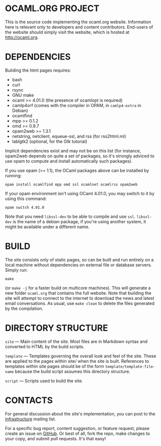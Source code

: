 OCAML.ORG PROJECT
=================
This is the source code implementing the ocaml.org
website. Information here is relevant only to developers and content
contributors. End-users of the website should simply visit the
website, which is hosted at http://ocaml.org.


DEPENDENCIES
============
Building the html pages requires:

* bash
* curl
* rsync
* GNU make
* ocaml >= 4.01.0 (the presence of ocamlopt is required)
* camlp4orf (comes with the compiler in OPAM, in `camlp4-extra` in Debian)
* ocamlfind
* mpp >= 0.1.2
* omd >= 0.9.7
* opam2web >= 1.3.1
* netstring, netclient, equeue-ssl, and rss (for rss2html.ml)
* lablgtk2 (optional, for the Gtk tutorial)

Implicit dependencies exist and may not be on this list (for instance, opam2web depends on quite a set of packages, so it's strongly adviced to use opam to compute and install automatically such packages).

If you use opam (>= 1.1), the OCaml packages above can be installed by
running:

    opam install ocamlfind mpp omd ssl ocamlnet ocamlrss opam2web

If your opam environment isn't using OCaml 4.01.0, you may switch to it by using this command:

    opam switch 4.01.0

Note that you need `libssl-dev` to be able to compile and use `ssl`.
`libssl-dev` is the name of a debian package, if you're using another system,
it might be available under a different name.

BUILD
=====
The site consists only of static pages, so can be built and run
entirely on a local machine without dependencies on external file or
database servers. Simply run:

    make

(or `make -j` for a faster build on multicore machines).
This will generate a new folder `ocaml.org` that contains the full
website.  Note that building the site will attempt to connect to the
internet to download the news and latest email conversations.  As
usual, use `make clean` to delete the files generated by the
compilation.

DIRECTORY STRUCTURE
===================
`site` — Main content of the site. Most files are in Markdown syntax
         and converted to HTML by the build scripts.

`template` — Templates governing the overall look and feel of the
             site. These are applied to the pages within site/ when
             the site is built. References to templates within site
             pages should be of the form `template/template-file-name`
             because the build script assumes this directory
             structure.

`script` — Scripts used to build the site.


CONTACTS
========
For general discussion about the site's implementation, you can post
to the [infrastructure](http://lists.ocaml.org/listinfo/infrastructure)
mailing list.

For a specific bug report, content suggestion, or feature request,
please create an issue on
[GitHub](https://github.com/ocaml/ocaml.org). Or best of all, fork the
repo, make changes to your copy, and submit pull requests. It's that
easy!
